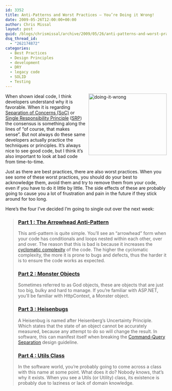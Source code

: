 ```yaml
---
id: 3352
title: Anti-Patterns and Worst Practices – You’re Doing it Wrong!
date: 2009-05-26T12:00:00+00:00
author: Chris Missal
layout: post
guid: /blogs/chrismissal/archive/2009/05/26/anti-patterns-and-worst-practices-you-re-doing-it-wrong.aspx
dsq_thread_id:
  - "262174872"
categories:
  - Best Practices
  - Design Principles
  - development
  - DRY
  - legacy code
  - SOLID
  - Testing
---
```

[<img style="border-top-width: 0px;border-left-width: 0px;border-bottom-width: 0px;margin: 0px 0px 0px 10px;border-right-width: 0px" alt="doing-it-wrong" src="//lostechies.com/chrismissal/files/2011/03/doingitwrong_thumb_72CB7849.jpg" width="244" align="right" border="0" height="192" />](//lostechies.com/chrismissal/files/2011/03/doingitwrong_45B68B7B.jpg) When shown ideal code, I think developers understand why it is favorable. When it is regarding <a href="http://en.wikipedia.org/wiki/Separation_of_concerns" target="_blank">Separation of Concerns (SoC)</a> or <a href="/blogs/jason_meridth/archive/2008/03/26/ptom-single-responsibility-principle.aspx" target="_blank">Single Responsibility Principle</a> (<a href="/blogs/sean_chambers/archive/2008/03/15/ptom-single-responsibility-principle.aspx" target="_blank">SRP</a>) the consensus is something along the lines of &ldquo;of course, that makes sense&rdquo;. But not always do these same developers actually practice the techniques or principles. It&rsquo;s always nice to see good code, but I think it&rsquo;s also important to look at bad code from time-to-time.

Just as there are best practices, there are also worst practices. When you see some of these worst practices, you should do your best to acknowledge them, avoid them and try to remove them from your code, even if you have to do it little by little. The side effects of these are probably going to cause you a lot of frustration and pain in the future if they stick around for too long.

Here&rsquo;s the four I&rsquo;ve decided I&rsquo;m going to single out over the next week:

> ### <a target="_self" href="/blogs/chrismissal/archive/2009/05/27/anti-patterns-and-worst-practices-the-arrowhead-anti-pattern.aspx"><span style="text-decoration: underline">Part 1 : The Arrowhead Anti-Pattern</span></a>
> 
> This anti-pattern is quite simple. You&rsquo;ll see an &ldquo;arrowhead&rdquo; form when your code has conditionals and loops nested within each other, over and over. The reason that this is bad is because it increases the <a href="http://en.wikipedia.org/wiki/Cyclomatic_complexity" target="_blank">cyclomatic complexity</a> of the code. The higher the cyclomatic complexity, the more it is prone to bugs and defects, thus the harder it is to ensure the code works as expected.
> 
> ### <a target="_self" href="/blogs/chrismissal/archive/2009/05/28/anti-patterns-and-worst-practices-monster-objects.aspx"><span style="text-decoration: underline">Part 2 : Monster Objects</span></a>
> 
> Sometimes referred to as God objects, these are objects that are just too big, bulky and hard to manage. If you&rsquo;re familiar with ASP.NET, you&rsquo;ll be familiar with HttpContext, a Monster object.
> 
> ### <a target="_self" href="/blogs/chrismissal/archive/2009/05/30/anti-patterns-and-worst-practices-heisenbugs.aspx"><span style="text-decoration: underline">Part 3 : Heisenbugs</span></a>
> 
> A Heisenbug is named after Heisenberg&rsquo;s Uncertainty Principle. Which states that the state of an object cannot be accurately measured, because any attempt to do so will change the result. In software, this can manifest itself when breaking the <a href="http://www.martinfowler.com/bliki/CommandQuerySeparation.html" target="_blank">Command-Query Separation</a> design guideline.
> 
> ### <a target="_self" href="/blogs/chrismissal/archive/2009/06/01/anti-patterns-and-worst-practices-utils-class.aspx"><span style="text-decoration: underline">Part 4 : Utils Class</span></a>
> 
> In the software world, you&rsquo;re probably going to come across a class with this name at some point. What does it do? Nobody knows, that&rsquo;s why it exists. When you see a Utils (or Utility) class, its existence is probably due to laziness or lack of domain knowledge.
